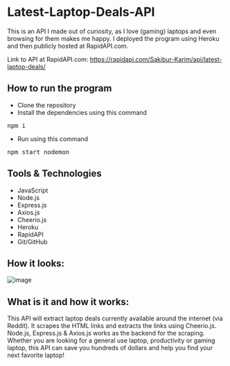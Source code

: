 # Latest-Laptop-Deals-API

This is an API I made out of curiosity, as I love (gaming) laptops and even browsing for them makes me happy. I deployed the program using Heroku and then publicly hosted at RapidAPI.com.

Link to API at RapidAPI.com: https://rapidapi.com/Sakibur-Karim/api/latest-laptop-deals/

## How to run the program

- Clone the repository
- Install the dependencies using this command<br />
<pre>npm i</pre>
- Run using this command<br />
<pre>npm start nodemon</pre>

## Tools & Technologies

- JavaScript
- Node.js
- Express.js
- Axios.js
- Cheerio.js
- Heroku
- RapidAPI
- Git/GitHub

## How it looks:
![image](https://user-images.githubusercontent.com/58964916/150865654-eeda2ba1-452a-41aa-bf6e-73f6a3ea7327.png)

## What is it and how it works:

This API will extract laptop deals currently available around the internet (via Reddit). It scrapes the HTML links and extracts the links using Cheerio.js. Node.js, Express.js & Axios.js works as the backend for the scraping. Whether you are looking for a general use laptop, productivity or gaming laptop, this API can save you hundreds of dollars and help you find your next favorite laptop!